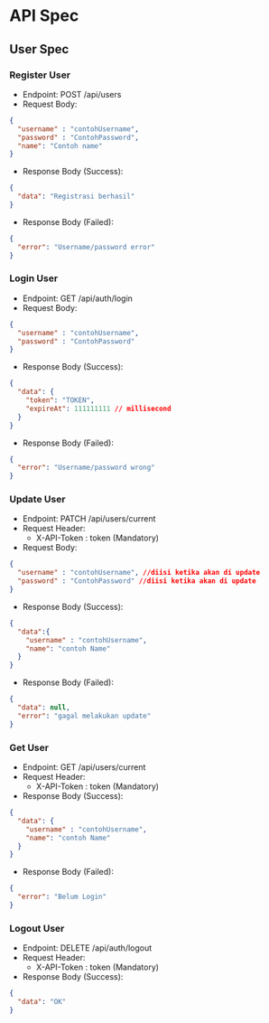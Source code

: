 # API Spec

## User Spec

### Register User

- Endpoint: POST /api/users
- Request Body:
```json
{
  "username" : "contohUsername",
  "password" : "ContohPassword",
  "name": "Contoh name"
}
```
- Response Body (Success):
```json
{
  "data": "Registrasi berhasil"
}
```
- Response Body (Failed):
```json
{
  "error": "Username/password error"
}
```

### Login User

- Endpoint: GET /api/auth/login
- Request Body:
```json
{
  "username" : "contohUsername",
  "password" : "ContohPassword"
}
```
- Response Body (Success):
```json
{
  "data": {
    "token": "TOKEN",
    "expireAt": 111111111 // millisecond
  }
}
```
- Response Body (Failed):
```json
{
  "error": "Username/password wrong"
}
```

### Update User

- Endpoint: PATCH /api/users/current
- Request Header:
  - X-API-Token : token (Mandatory)
- Request Body:
```json
{
  "username" : "contohUsername", //diisi ketika akan di update
  "password" : "ContohPassword" //diisi ketika akan di update
}
```
- Response Body (Success):
```json
{
  "data":{
    "username" : "contohUsername",
    "name": "contoh Name"
  }
}
```
- Response Body (Failed):
```json
{
  "data": null,
  "error": "gagal melakukan update"
}
```

### Get User

- Endpoint: GET /api/users/current
- Request Header: 
  - X-API-Token : token (Mandatory)
- Response Body (Success):
```json
{
  "data": {
    "username" : "contohUsername",
    "name": "contoh Name"
  }
}
```
- Response Body (Failed):
```json
{
  "error": "Belum Login"
}
```

### Logout User

- Endpoint: DELETE /api/auth/logout
- Request Header:
    - X-API-Token : token (Mandatory)
- Response Body (Success):
```json
{
  "data": "OK"
}
```